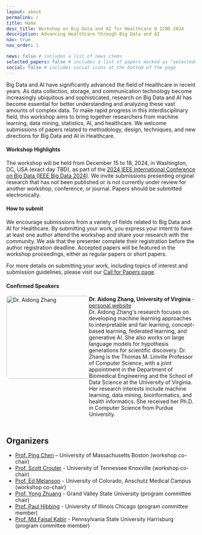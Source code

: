 ```yaml
---
layout: about
permalink: /
title: Home
desc_title: Workshop on Big Data and AI for Healthcare @ ICBD 2024
description: Advancing Healthcare through Big Data and AI
nav: true
nav_order: 1

news: false # includes a list of news items
selected_papers: false # includes a list of papers marked as "selected={true}"
social: false # includes social icons at the bottom of the page
---
```


Big Data and AI have significantly advanced the field of Healthcare in recent years. As data collection, storage, and communication technology become increasingly ubiquitous and sophisticated, research on Big Data and AI has become essential for better understanding and analyzing these vast amounts of complex data. To make rapid progress in this interdisciplinary field, this workshop aims to bring together researchers from machine learning, data mining, statistics, AI, and healthcare. We welcome submissions of papers related to methodology, design, techniques, and new directions for Big Data and AI in Healthcare.


#### Workshop Highlights

The workshop will be held from December 15 to 18, 2024, in Washington, DC, USA (exact day TBD), as part of the [2024 IEEE International Conference on Big Data (IEEE Big Data 2024)](https://www3.cs.stonybrook.edu/~ieeebigdata2024/). We invite submissions presenting original research that has not been published or is not currently under review for another workshop, conference, or journal. Papers should be submitted electronically. 

#### How to submit

We encourage submissions from a variety of fields related to Big Data and AI for Healthcare. By submitting your work, you express your intent to have at least one author attend the workshop and share your research with the community. We ask that the presenter complete their registration before the author registration deadline. Accepted papers will be featured in the workshop proceedings, either as regular papers or short papers.

For more details on submitting your work, including topics of interest and submission guidelines, please visit our [Call for Papers page](./cfp/).


#### Confirmed Speakers

<div style="display: flex; align-items: flex-start;">
  <div style="flex: 1;"><img src="https://www.cs.virginia.edu/~az9eg/website/images/UVAEng_headshot.jpg" alt="Dr. Aidong Zhang" style="width:220px; border-radius: 8px;"/></div>
  <div style="flex: 2; margin-bottom: 20px;">
    <strong>Dr. Aidong Zhang, University of Virginia</strong> - <a href="https://www.cs.virginia.edu/~az9eg/website/home.html" target="_blank">personal website</a><br>
    Dr. Aidong Zhang's research focuses on developing machine learning approaches to interpretable and fair learning, concept-based learning, federated learning, and generative AI. She also works on large language models for hypothesis generations for scientific discovery. Dr. Zhang is the Thomas M. Linville Professor of Computer Science, with a joint appointment in the Department of Biomedical Engineering and the School of Data Science at the University of Virginia. Her research interests include machine learning, data mining, bioinformatics, and health informatics. She received her Ph.D. in Computer Science from Purdue University.
  </div>
</div>


## Organizers

- [Prof. Ping Chen](https://www.cs.umb.edu/~pchen/) – University of Massachusetts Boston (workshop co-chair)
- [Prof. Scott Crouter](https://krss.utk.edu/faculty-staff/scott-e-crouter-ph-d/) - University of Tennessee Knoxville (workshop co-chair)
- [Prof. Ed Melanson](https://som.cuanschutz.edu/Profiles/Faculty/Profile/476) - University of Colorado, Anschutz Medical Campus (workshop co-chair)
- [Prof. Yong Zhuang](https://yong-zhuang.github.io/) - Grand Valley State University (program committee chair)
- [Prof. Paul Hibbing](https://ahs.uic.edu/kinesiology-nutrition/directory/hibbing-paul/) - University of Illinois Chicago (program committee member)
- [Prof. Md Faisal Kabir](https://harrisburg.psu.edu/faculty-and-staff/md-faisal-kabir) - Pennsylvania State University Harrisburg (program committee member)
